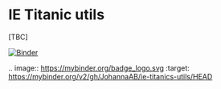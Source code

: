 # IE Titanic utils

[TBC]

[![Binder](https://mybinder.org/badge_logo.svg)](https://mybinder.org/v2/gh/JohannaAB/ie-titanics-utils/HEAD)

.. image:: https://mybinder.org/badge_logo.svg
 :target: https://mybinder.org/v2/gh/JohannaAB/ie-titanics-utils/HEAD